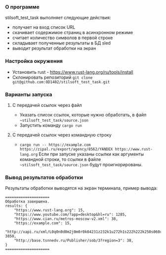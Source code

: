 ### О программе

stilsoft_test_task выполняет следующие действия:
* получает на вход список URL
* скачивает содержимое страниц в асинхронном режиме
* считает количество символов в первой строке
* складывает полученные результаты в БД sled
* выводит результат обработки на экран

### Настройка окружения

* Установить rust - https://www.rust-lang.org/ru/tools/install
* Склонировать репозиторий `git clone git@github.com:OD1402/stilsoft_test_task.git`

### Варианты запуска

1. С передачей ссылок через файл
     * Указать список ссылок, которые нужно обработать, в файл `~stilsoft_test_task/source.json`
     * Запустить команду `cargo run`
       
2. С передачей ссылок через командную строку
     * `cargo run -- https://example.com https://zipal.ru/export/agency/8562/YANDEX https://www.rust-lang.org`
Если при запуске указаны ссылки как аргументы командной строки, то ссылки в файле `~stilsoft_test_task/source.json` будут проигнорированы.

### Вывод результатов обработки

Результаты обработки выводятся на экран терминала, пример вывода:
```
====================
Обработка завершена. 
results: {
    "https://www.rust-lang.org": 15,
    "https://www.youtube.com/?app=desktop&hl=ru": 1285,
    "https://www.cian.ru/metros-moscow-v2.xml": 38,
    "https://example.com": 15,
    "http://xapi.ru/xml/L0q0n0d0m2j0m0r0k04231z232k1u272h1s222h222k250s060c0k0e0v0p120w1q1b1g1a153c393j1c3j1c1j.xml": 3850,
    "http://base.tsnnedv.ru/Publisher/sob/3?region=3": 38,
}
====================
```
